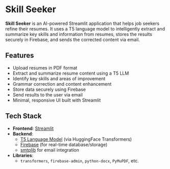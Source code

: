 # Skill Seeker 

**Skill Seeker** is an AI-powered Streamlit application that helps job seekers refine their resumes. It uses a T5 language model to intelligently extract and summarize key skills and information from resumes, stores the results securely in Firebase, and sends the corrected content via email.

##  Features

-  Upload resumes in PDF format
-  Extract and summarize resume content using a T5 LLM
-  Identify key skills and areas of improvement
-  Grammar correction and content enhancement
-  Store data securely using Firebase
-  Send results to the user via email
-  Minimal, responsive UI built with Streamlit

##  Tech Stack

- **Frontend**: [Streamlit](https://streamlit.io/)
- **Backend**:
  - [T5 Language Model](https://huggingface.co/transformers/model_doc/t5.html) (via HuggingFace Transformers)
  - [Firebase](https://firebase.google.com/) (for real-time database/storage)
  - [smtplib](https://docs.python.org/3/library/smtplib.html) for email integration
- **Libraries**:
  - `transformers`, `firebase-admin`, `python-docx`, `PyMuPDF`, etc.
